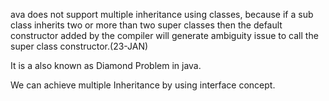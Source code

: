 ava does not support multiple inheritance using classes, because if a sub class inherits two or more than two super classes then the default constructor added by the compiler will generate ambiguity issue to call the super class constructor.(23-JAN)

It is a also known as Diamond Problem in java.

We can achieve multiple Inheritance by using interface concept.
